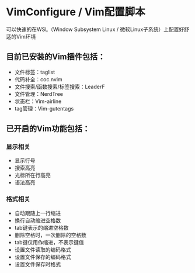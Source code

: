# VimConfigure / Vim配置脚本

可以快速的在WSL（Window Subsystem Linux / 微软Linux子系统）上配置好舒适的Vim环境

## 目前已安装的Vim插件包括：
* 文件标签：taglist
* 代码补全：coc.nvim
* 文件搜索/函数搜索/标签搜索：LeaderF
* 文件管理：NerdTree
* 状态栏：Vim-airline
* tag管理：Vim-gutentags

## 已开启的Vim功能包括：
### 显示相关
* 显示行号
* 搜索高亮
* 光标所在行高亮
* 语法高亮

### 格式相关
* 自动跟随上一行缩进
* 换行自动缩进空格数
* tab键表示的缩进空格数 
* 删除空格时，一次删除的空格数 
* tab键仅用作缩进，不表示键值 
* 设置文件读取的编码格式
* 设置文件保存的编码格式
* 设置文件保存时格式
